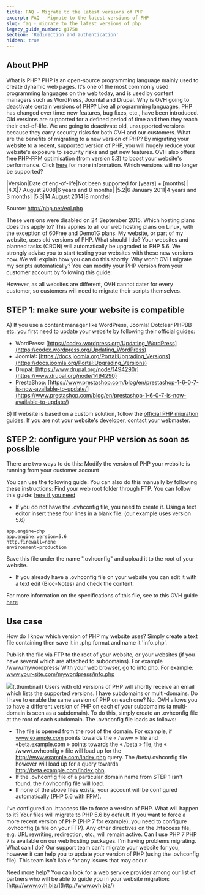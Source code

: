 ```yaml
---
title: FAQ - Migrate to the latest versions of PHP
excerpt: FAQ - Migrate to the latest versions of PHP
slug: faq_-_migrate_to_the_latest_versions_of_php
legacy_guide_number: g1758
section: 'Redirection and authentication'
hidden: true
---
```



## About PHP
What is PHP?
PHP is an open-source programming language mainly used to create dynamic web pages.
It's one of the most commonly used programming languages on the web today, and is used by content managers such as WordPress, Joomla! and Drupal.
Why is OVH going to deactivate certain versions of PHP?
Like all programming languages, PHP has changed over time: new features, bug fixes, etc., have been introduced. Old versions are supported for a defined period of time and then they reach their end-of-life. We are going to deactivate old, unsupported versions because they carry security risks for both OVH and our customers.
What are the benefits of migrating to a new version of PHP?
By migrating your website to a recent, supported version of PHP, you will hugely reduce your website's exposure to security risks and get new features.
OVH also offers free PHP-FPM optimisation (from version 5.3) to boost your website's performance. Click [here](https://www.ovh.co.uk/g1175.php-fpm-optimisation) for more information.
Which versions will no longer be supported?

|Version|Date of end-of-life|Not been supported for [years] + [months] |
|4.X|7 August 2008|6 years and 8 months|
|5.2|6 January 2011|4 years and 3 months|
|5.3|14 August 2014|8 months|


Source: http://php.net/eol.php

These versions were disabled on 24 September 2015.
Which hosting plans does this apply to?
This applies to all our web hosting plans on Linux, with the exception of 60Free and Demo1G plans.
My website, or part of my website, uses old versions of PHP. What should I do?
Your websites and planned tasks (CRON) will automatically be upgraded to PHP 5.6.
We strongly advise you to start testing your websites with these new versions now. We will explain how you can do this shortly.
Why won't OVH migrate my scripts automatically?
You can modify your PHP version from your customer account by following this guide:
[]({legacy}1999)

However, as all websites are different, OVH cannot cater for every customer, so customers will need to migrate their scripts themselves.


## STEP 1: make sure your website is compatible
A) If you use a content manager like WordPress, Joomla! Dotclear PHPBB etc. you first need to update your website by following their official guides:

- WordPress: [https://codex.wordpress.org/Updating_WordPress](https://codex.wordpress.org/Updating_WordPress)
- Joomla!: [https://docs.joomla.org/Portal:Upgrading_Versions](https://docs.joomla.org/Portal:Upgrading_Versions)
- Drupal: [https://www.drupal.org/node/1494290r](https://www.drupal.org/node/1494290)
- PrestaShop: [https://www.prestashop.com/blog/en/prestashop-1-6-0-7-is-now-available-to-update/](https://www.prestashop.com/blog/en/prestashop-1-6-0-7-is-now-available-to-update/)


B) If website is based on a custom solution, follow the [official PHP migration guides](http://php.net/manual/en/appendices.php).
If you are not your website's developer, contact your webmaster.


## STEP 2: configure your PHP version as soon as possible
There are two ways to do this:
Modify the version of PHP your website is running from your customer account

You can use the following guide:
[]({legacy}1999)
You can also do this manually by following these instructions:
Find your web root folder through FTP. You can follow this guide: [here if you need](https://www.ovh.co.uk/g1380.filezilla-user-guide)


- If you do not have the .ovhconfig file, you need to create it. Using a text editor insert these four lines in a blank file: (our example uses version 5.6)


```
app.engine=php
app.engine.version=5.6
http.firewall=none
environment=production
```



Save this file under the name ".ovhconfig" and upload it to the root of your website.  


- If you already have a .ovhconfig file on your website you can edit it with a text edit (Bloc-Notes) and check the content. 


For more information on the specifications of this file, see to this OVH guide [here](https://www.ovh.co.uk/g1207.how_to_configure_php_on_your_ovh_web_server_2014)


## Use case
How do I know which version of PHP my website uses?
Simply create a text file containing <?php phpinfo(); ?> then save it in .php format and name it 'info.php'.

Publish the file via FTP to the root of your website, or your websites (if you have several which are attached to subdomains). For example /www/mywordpress/
With your web browser, go to info.php. For example: www.your-site.com/mywordpress/info.php

![](images/img_2601.jpg){.thumbnail}
Users with old versions of PHP will shortly receive an email which lists the supported versions.
I have subdomains or multi-domains. Do I have to enable the same version of PHP on each one?
No. OVH allows you to have a different version of PHP on each of your subdomains (a multi-domain is seen as a subdomain).
To do this, simply create an .ovhconfig file at the root of each subdomain. The .ovhconfig file loads as follows:


- The file is opened from the root of the domain. For example, if www.example.com points towards the « /www » file and «beta.example.com » points towards the « /beta » file, the « /www/.ovhconfig » file will load up for the http://www.example.com/index.php query. The /beta/.ovhconfig file however will load up for a query towards http://beta.example.com/index.php.
- If the .ovhconfig file of a particular domain name from STEP 1 isn't found, the /.ovhconfig file will load.
- If none of the above files exists, your account will be configured automatically (PHP 5.6 with FPM).


I've configured an .htaccess file to force a version of PHP. What will happen to it?
Your files will migrate to PHP 5.6 by default. If you want to force a more recent version of PHP (PHP 7 for example), you need to configure .ovhconfig (a file on your FTP).
Any other directives on the .htaccess file, e.g. URL rewriting, redirection, etc., will remain active.
 Can I use PHP 7
PHP 7 is available on our web hosting packages.
I'm having problems migrating. What can I do?
Our support team can't migrate your website for you, however it can help you to update your version of PHP (using the .ovhconfig file). This team isn't liable for any issues that may occur.

Need more help? You can look for a web service provider among our list of partners who will be able to guide you in your website migration: [http://www.ovh.biz/](http://www.ovh.biz/)

